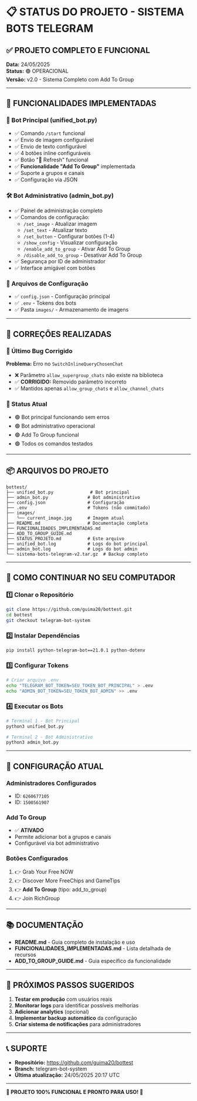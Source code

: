# 📋 STATUS DO PROJETO - SISTEMA BOTS TELEGRAM

## ✅ PROJETO COMPLETO E FUNCIONAL

**Data:** 24/05/2025  
**Status:** 🟢 OPERACIONAL  
**Versão:** v2.0 - Sistema Completo com Add To Group

---

## 🎯 FUNCIONALIDADES IMPLEMENTADAS

### 🤖 Bot Principal (unified_bot.py)
- ✅ Comando `/start` funcional
- ✅ Envio de imagem configurável
- ✅ Envio de texto configurável  
- ✅ 4 botões inline configuráveis
- ✅ Botão "🔄 Refresh" funcional
- ✅ **Funcionalidade "Add To Group"** implementada
- ✅ Suporte a grupos e canais
- ✅ Configuração via JSON

### 🛠️ Bot Administrativo (admin_bot.py)
- ✅ Painel de administração completo
- ✅ Comandos de configuração:
  - `/set_image` - Atualizar imagem
  - `/set_text` - Atualizar texto
  - `/set_button` - Configurar botões (1-4)
  - `/show_config` - Visualizar configuração
  - `/enable_add_to_group` - Ativar Add To Group
  - `/disable_add_to_group` - Desativar Add To Group
- ✅ Segurança por ID de administrador
- ✅ Interface amigável com botões

### 📁 Arquivos de Configuração
- ✅ `config.json` - Configuração principal
- ✅ `.env` - Tokens dos bots
- ✅ Pasta `images/` - Armazenamento de imagens

---

## 🔧 CORREÇÕES REALIZADAS

### 🐛 Último Bug Corrigido
**Problema:** Erro no `SwitchInlineQueryChosenChat`
- ❌ Parâmetro `allow_supergroup_chats` não existe na biblioteca
- ✅ **CORRIGIDO:** Removido parâmetro incorreto
- ✅ Mantidos apenas `allow_group_chats` e `allow_channel_chats`

### 🎯 Status Atual
- 🟢 Bot principal funcionando sem erros
- 🟢 Bot administrativo operacional
- 🟢 Add To Group funcional
- 🟢 Todos os comandos testados

---

## 📦 ARQUIVOS DO PROJETO

```
bottest/
├── unified_bot.py              # Bot principal
├── admin_bot.py               # Bot administrativo
├── config.json                # Configuração
├── .env                       # Tokens (não commitado)
├── images/
│   └── current_image.jpg      # Imagem atual
├── README.md                  # Documentação completa
├── FUNCIONALIDADES_IMPLEMENTADAS.md
├── ADD_TO_GROUP_GUIDE.md
├── STATUS_PROJETO.md          # Este arquivo
├── unified_bot.log            # Logs do bot principal
├── admin_bot.log              # Logs do bot admin
└── sistema-bots-telegram-v2.tar.gz  # Backup completo
```

---

## 🚀 COMO CONTINUAR NO SEU COMPUTADOR

### 1️⃣ Clonar o Repositório
```bash
git clone https://github.com/guima20/bottest.git
cd bottest
git checkout telegram-bot-system
```

### 2️⃣ Instalar Dependências
```bash
pip install python-telegram-bot==21.0.1 python-dotenv
```

### 3️⃣ Configurar Tokens
```bash
# Criar arquivo .env
echo "TELEGRAM_BOT_TOKEN=SEU_TOKEN_BOT_PRINCIPAL" > .env
echo "ADMIN_BOT_TOKEN=SEU_TOKEN_BOT_ADMIN" >> .env
```

### 4️⃣ Executar os Bots
```bash
# Terminal 1 - Bot Principal
python3 unified_bot.py

# Terminal 2 - Bot Administrativo  
python3 admin_bot.py
```

---

## 🔑 CONFIGURAÇÃO ATUAL

### Administradores Configurados
- ID: `6260677105`
- ID: `1500561907`

### Add To Group
- ✅ **ATIVADO** 
- Permite adicionar bot a grupos e canais
- Configurável via bot administrativo

### Botões Configurados
1. 👉 Grab Your Free NOW
2. 👉 Discover More FreeChips and GameTips  
3. 👉 **Add To Group** (tipo: add_to_group)
4. 👉 Join RichGroup

---

## 📚 DOCUMENTAÇÃO

- **README.md** - Guia completo de instalação e uso
- **FUNCIONALIDADES_IMPLEMENTADAS.md** - Lista detalhada de recursos
- **ADD_TO_GROUP_GUIDE.md** - Guia específico da funcionalidade

---

## 🎯 PRÓXIMOS PASSOS SUGERIDOS

1. **Testar em produção** com usuários reais
2. **Monitorar logs** para identificar possíveis melhorias
3. **Adicionar analytics** (opcional)
4. **Implementar backup automático** da configuração
5. **Criar sistema de notificações** para administradores

---

## 📞 SUPORTE

- **Repositório:** https://github.com/guima20/bottest
- **Branch:** telegram-bot-system
- **Última atualização:** 24/05/2025 20:17 UTC

---

**🎉 PROJETO 100% FUNCIONAL E PRONTO PARA USO! 🎉**
